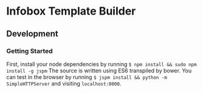 # Infobox Template Builder

## Development
### Getting Started
First, install your node dependencies by running `$ npm install && sudo npm install -g jspm`
The source is written using ES6 transpiled by bower. You can test in the browser by running `$ jspm install && python -m SimpleHTTPServer` and visiting `localhost:8000`.
